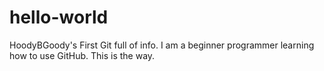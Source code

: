 # hello-world
HoodyBGoody's First Git full of info.
I am a beginner programmer learning how to use GitHub.  This is the way.
